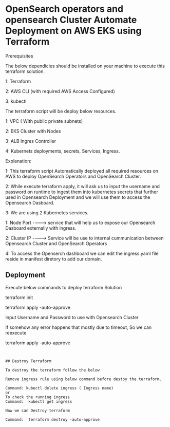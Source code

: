 
# OpenSearch operators and opensearch Cluster Automate Deployment on AWS EKS using Terraform

Prerequisites

The below dependicies should be installed on your machine to execute this terraform solution.

1: Terraform

2: AWS CLI (with required AWS Access Configured)

3: kubectl

The terraform script will be deploy below resources.

1: VPC ( With public private subnets)

2: EKS Cluster with Nodes

3: ALB Ingres Controller

4: Kubernets deployments, secrets, Services, Ingress.

Explanation:

1: This terraform script Automatically deployed all required resources on AWS to deploy OpenSearch Operators and OpenSearch Cluster.

2: While execute terraform apply, it will ask us to input the username and password on runtime to ingest them into kubernetes secrets that further used in Opensearch Deployment and we will use them to access the Opensearch Dasboard.

3: We are using 2 Kubernetes services.

1: Node Port ----> service that will help us to expose our Opensearch Dasboard externally with ingress.

2: Cluster IP ----> Service will be use to internal cummunication between Opensearch Cluster and OpenSearch Operators 

4: To access the Openserch dashboard we can edit the ingress.yaml file reside in manifest diretory to add our domain.  




## Deployment


Execute below commands to deploy terraform Solution

terraform init

terraform apply  -auto-approve

Input Username and Password to use with Opensearch Cluster

If somehow any error happens that mostly due to timeout, So we can reexecute 

terraform apply  -auto-approve


```


## Destroy Terraform

To destroy the terraform follow the below

Remove ingress rule using below command before destoy the terraform.

Command: kubectl delete ingress ( Ingress name)
or
To check the running ingress
Command:  kubectl get ingress

Now we can Destroy terraform

Command:  terraform destroy -auto-approve
